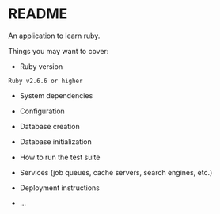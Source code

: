 # README

An application to learn ruby.

Things you may want to cover:

* Ruby version

`Ruby v2.6.6 or higher`

* System dependencies

* Configuration

* Database creation

* Database initialization

* How to run the test suite

* Services (job queues, cache servers, search engines, etc.)

* Deployment instructions

* ...
